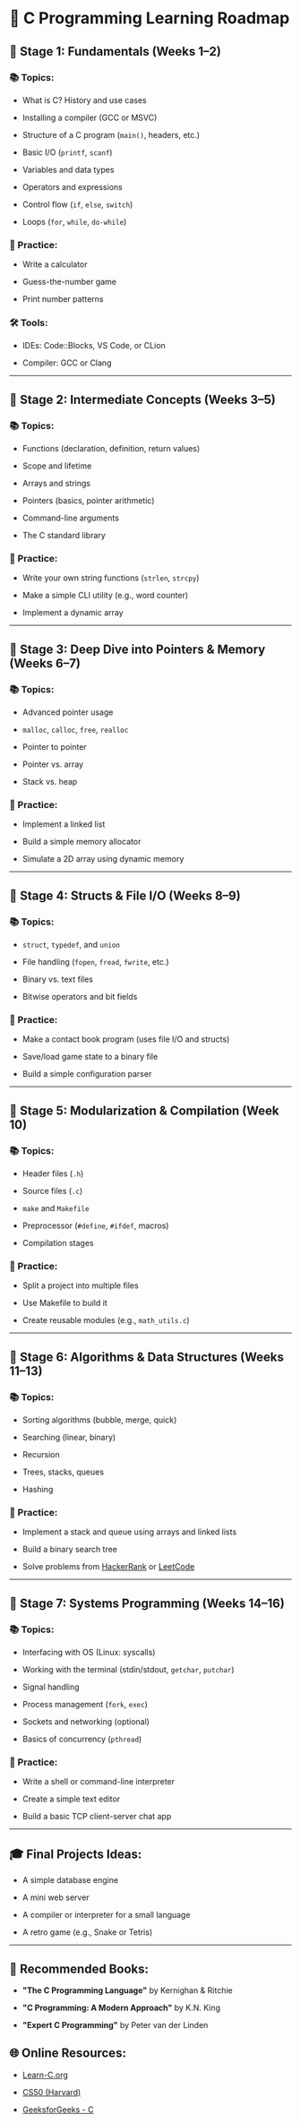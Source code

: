 # 🧭 C Programming Learning Roadmap

## 🚩 Stage 1: Fundamentals (Weeks 1–2)

### 📚 Topics:

- What is C? History and use cases
    
- Installing a compiler (GCC or MSVC)
    
- Structure of a C program (`main()`, headers, etc.)
    
- Basic I/O (`printf`, `scanf`)
    
- Variables and data types
    
- Operators and expressions
    
- Control flow (`if`, `else`, `switch`)
    
- Loops (`for`, `while`, `do-while`)
    

### 🔧 Practice:

- Write a calculator
    
- Guess-the-number game
    
- Print number patterns
    

### 🛠 Tools:

- IDEs: Code::Blocks, VS Code, or CLion
    
- Compiler: GCC or Clang
    

---

## 🚩 Stage 2: Intermediate Concepts (Weeks 3–5)

### 📚 Topics:

- Functions (declaration, definition, return values)
    
- Scope and lifetime
    
- Arrays and strings
    
- Pointers (basics, pointer arithmetic)
    
- Command-line arguments
    
- The C standard library
    

### 🔧 Practice:

- Write your own string functions (`strlen`, `strcpy`)
    
- Make a simple CLI utility (e.g., word counter)
    
- Implement a dynamic array
    

---

## 🚩 Stage 3: Deep Dive into Pointers & Memory (Weeks 6–7)

### 📚 Topics:

- Advanced pointer usage
    
- `malloc`, `calloc`, `free`, `realloc`
    
- Pointer to pointer
    
- Pointer vs. array
    
- Stack vs. heap
    

### 🔧 Practice:

- Implement a linked list
    
- Build a simple memory allocator
    
- Simulate a 2D array using dynamic memory
    

---

## 🚩 Stage 4: Structs & File I/O (Weeks 8–9)

### 📚 Topics:

- `struct`, `typedef`, and `union`
    
- File handling (`fopen`, `fread`, `fwrite`, etc.)
    
- Binary vs. text files
    
- Bitwise operators and bit fields
    

### 🔧 Practice:

- Make a contact book program (uses file I/O and structs)
    
- Save/load game state to a binary file
    
- Build a simple configuration parser
    

---

## 🚩 Stage 5: Modularization & Compilation (Week 10)

### 📚 Topics:

- Header files (`.h`)
    
- Source files (`.c`)
    
- `make` and `Makefile`
    
- Preprocessor (`#define`, `#ifdef`, macros)
    
- Compilation stages
    

### 🔧 Practice:

- Split a project into multiple files
    
- Use Makefile to build it
    
- Create reusable modules (e.g., `math_utils.c`)
    

---

## 🚩 Stage 6: Algorithms & Data Structures (Weeks 11–13)

### 📚 Topics:

- Sorting algorithms (bubble, merge, quick)
    
- Searching (linear, binary)
    
- Recursion
    
- Trees, stacks, queues
    
- Hashing
    

### 🔧 Practice:

- Implement a stack and queue using arrays and linked lists
    
- Build a binary search tree
    
- Solve problems from [HackerRank](https://www.hackerrank.com/domains/tutorials/10-days-of-c) or [LeetCode](https://leetcode.com/)
    

---

## 🚩 Stage 7: Systems Programming (Weeks 14–16)

### 📚 Topics:

- Interfacing with OS (Linux: syscalls)
    
- Working with the terminal (stdin/stdout, `getchar`, `putchar`)
    
- Signal handling
    
- Process management (`fork`, `exec`)
    
- Sockets and networking (optional)
    
- Basics of concurrency (`pthread`)
    

### 🔧 Practice:

- Write a shell or command-line interpreter
    
- Create a simple text editor
    
- Build a basic TCP client-server chat app
    

---

## 🎓 Final Projects Ideas:

- A simple database engine
    
- A mini web server
    
- A compiler or interpreter for a small language
    
- A retro game (e.g., Snake or Tetris)
    

---

## 🧠 Recommended Books:

- **"The C Programming Language"** by Kernighan & Ritchie
    
- **"C Programming: A Modern Approach"** by K.N. King
    
- **"Expert C Programming"** by Peter van der Linden
    

## 🌐 Online Resources:

- [Learn-C.org](https://www.learn-c.org/)
    
- [CS50 (Harvard)](https://cs50.harvard.edu/)
    
- [GeeksforGeeks - C](https://www.geeksforgeeks.org/c-programming-language/)